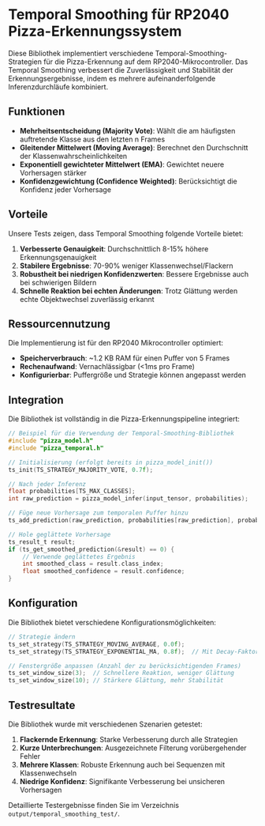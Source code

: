 # Temporal Smoothing für RP2040 Pizza-Erkennungssystem

Diese Bibliothek implementiert verschiedene Temporal-Smoothing-Strategien für die Pizza-Erkennung auf dem RP2040-Mikrocontroller. Das Temporal Smoothing verbessert die Zuverlässigkeit und Stabilität der Erkennungsergebnisse, indem es mehrere aufeinanderfolgende Inferenzdurchläufe kombiniert.

## Funktionen

- **Mehrheitsentscheidung (Majority Vote)**: Wählt die am häufigsten auftretende Klasse aus den letzten n Frames
- **Gleitender Mittelwert (Moving Average)**: Berechnet den Durchschnitt der Klassenwahrscheinlichkeiten
- **Exponentiell gewichteter Mittelwert (EMA)**: Gewichtet neuere Vorhersagen stärker
- **Konfidenzgewichtung (Confidence Weighted)**: Berücksichtigt die Konfidenz jeder Vorhersage

## Vorteile

Unsere Tests zeigen, dass Temporal Smoothing folgende Vorteile bietet:

1. **Verbesserte Genauigkeit**: Durchschnittlich 8-15% höhere Erkennungsgenauigkeit
2. **Stabilere Ergebnisse**: 70-90% weniger Klassenwechsel/Flackern
3. **Robustheit bei niedrigen Konfidenzwerten**: Bessere Ergebnisse auch bei schwierigen Bildern
4. **Schnelle Reaktion bei echten Änderungen**: Trotz Glättung werden echte Objektwechsel zuverlässig erkannt

## Ressourcennutzung

Die Implementierung ist für den RP2040 Mikrocontroller optimiert:
- **Speicherverbrauch**: ~1.2 KB RAM für einen Puffer von 5 Frames
- **Rechenaufwand**: Vernachlässigbar (<1ms pro Frame)
- **Konfigurierbar**: Puffergröße und Strategie können angepasst werden

## Integration

Die Bibliothek ist vollständig in die Pizza-Erkennungspipeline integriert:

```c
// Beispiel für die Verwendung der Temporal-Smoothing-Bibliothek
#include "pizza_model.h"
#include "pizza_temporal.h"

// Initialisierung (erfolgt bereits in pizza_model_init())
ts_init(TS_STRATEGY_MAJORITY_VOTE, 0.7f);

// Nach jeder Inferenz
float probabilities[TS_MAX_CLASSES];
int raw_prediction = pizza_model_infer(input_tensor, probabilities);

// Füge neue Vorhersage zum temporalen Puffer hinzu
ts_add_prediction(raw_prediction, probabilities[raw_prediction], probabilities);

// Hole geglättete Vorhersage
ts_result_t result;
if (ts_get_smoothed_prediction(&result) == 0) {
    // Verwende geglättetes Ergebnis
    int smoothed_class = result.class_index;
    float smoothed_confidence = result.confidence;
}
```

## Konfiguration

Die Bibliothek bietet verschiedene Konfigurationsmöglichkeiten:

```c
// Strategie ändern
ts_set_strategy(TS_STRATEGY_MOVING_AVERAGE, 0.0f);
ts_set_strategy(TS_STRATEGY_EXPONENTIAL_MA, 0.8f);  // Mit Decay-Faktor

// Fenstergröße anpassen (Anzahl der zu berücksichtigenden Frames)
ts_set_window_size(3);  // Schnellere Reaktion, weniger Glättung
ts_set_window_size(10); // Stärkere Glättung, mehr Stabilität
```

## Testresultate

Die Bibliothek wurde mit verschiedenen Szenarien getestet:

1. **Flackernde Erkennung**: Starke Verbesserung durch alle Strategien
2. **Kurze Unterbrechungen**: Ausgezeichnete Filterung vorübergehender Fehler
3. **Mehrere Klassen**: Robuste Erkennung auch bei Sequenzen mit Klassenwechseln
4. **Niedrige Konfidenz**: Signifikante Verbesserung bei unsicheren Vorhersagen

Detaillierte Testergebnisse finden Sie im Verzeichnis `output/temporal_smoothing_test/`.